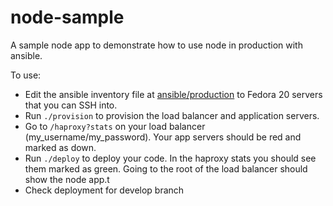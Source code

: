node-sample
===========

A sample node app to demonstrate how to use node in production with ansible.

To use:

* Edit the ansible inventory file at [ansible/production](ansible/production) to Fedora 20 servers that you can SSH into.
* Run `./provision` to provision the load balancer and application servers.
* Go to `/haproxy?stats` on your load balancer (my_username/my_password). Your app servers should be red and marked as down.
* Run `./deploy` to deploy your code. In the haproxy stats you should see them marked as green. Going to the root of the load balancer should show the node app.t
* Check deployment for develop branch
